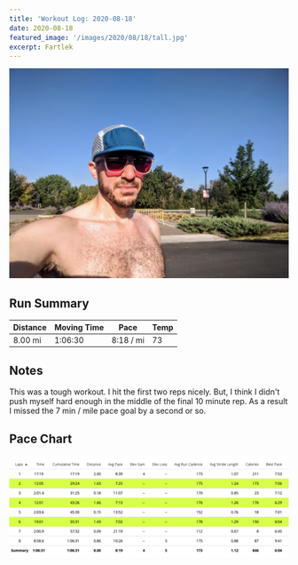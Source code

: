 ```yaml
---
title: 'Workout Log: 2020-08-18'
date: 2020-08-18
featured_image: '/images/2020/08/18/tall.jpg'
excerpt: Fartlek
---
```


![](/images/2020/08/18/wide.jpg)

## Run Summary

| Distance   | Moving Time            | Pace        | Temp  |
|------------|------------------------|-------------|-------|
|  8.00 mi   |  1:06:30               |  8:18 / mi  |  73   |

## Notes

This was a tough workout. I hit the first two reps nicely. But, I think I didn't push myself hard enough in the middle of the final 10 minute rep. As a result I missed the 7 min / mile pace goal by a second or so.

## Pace Chart

![](/images/2020/08/18/splits.png)
